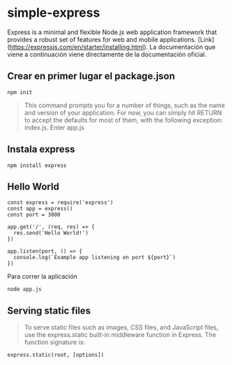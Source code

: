 # simple-express
Express is a minimal and flexible Node.js web application framework that provides a robust set of features for web and mobile applications. [Link] (https://expressjs.com/en/starter/installing.html).
La documentación que viene a continuación viene directamente de la documentación oficial.

## Crear en primer lugar el package.json
```
npm init
```
>This command prompts you for a number of things, such as the name and version of your application. For now, you can simply hit RETURN to accept the defaults for most of them, with the following exception: index.js. Enter app.js

## Instala express

```
npm install express
```

## Hello World
```
const express = require('express')
const app = express()
const port = 3000

app.get('/', (req, res) => {
  res.send('Hello World!')
})

app.listen(port, () => {
  console.log(`Example app listening on port ${port}`)
})
```

Para correr la aplicación
```
node app.js
```

## Serving static files 
>To serve static files such as images, CSS files, and JavaScript files, use the express.static built-in middleware function in Express. The function signature is:
```
express.static(root, [options])
```

